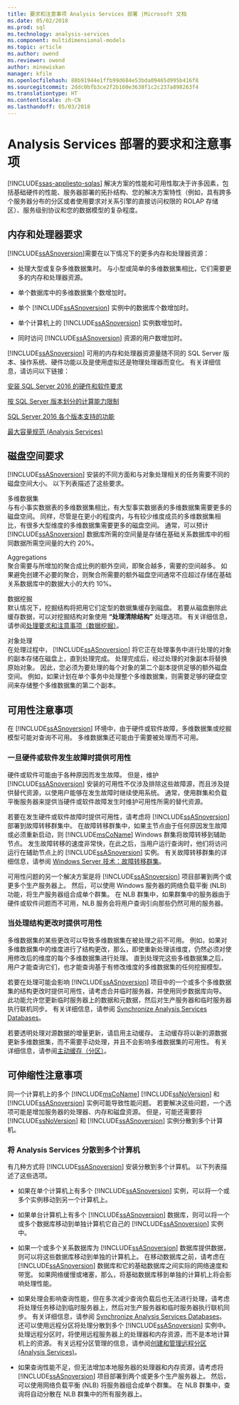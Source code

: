 ```yaml
---
title: 要求和注意事项 Analysis Services 部署 |Microsoft 文档
ms.date: 05/02/2018
ms.prod: sql
ms.technology: analysis-services
ms.component: multidimensional-models
ms.topic: article
ms.author: owend
ms.reviewer: owend
author: minewiskan
manager: kfile
ms.openlocfilehash: 88b91944e1ffb99d684e53bda09465d995b416f8
ms.sourcegitcommit: 2ddc0bfb3ce2f2b160e3638f1c2c237a898263f4
ms.translationtype: HT
ms.contentlocale: zh-CN
ms.lasthandoff: 05/03/2018
---
```

# <a name="requirements-and-considerations-for-analysis-services-deployment"></a>Analysis Services 部署的要求和注意事项
[!INCLUDE[ssas-appliesto-sqlas](../../includes/ssas-appliesto-sqlas.md)]
  解决方案的性能和可用性取决于许多因素，包括基础硬件的性能、服务器部署的拓扑结构、您的解决方案特性（例如，具有跨多个服务器分布的分区或者使用要求对关系引擎的直接访问权限的 ROLAP 存储区）、服务级别协议和您的数据模型的复杂程度。  
  
## <a name="memory-and-processor-requirements"></a>内存和处理器要求  
 [!INCLUDE[ssASnoversion](../../includes/ssasnoversion-md.md)]需要在以下情况下的更多内存和处理器资源：  
  
-   处理大型或复杂多维数据集时。 与小型或简单的多维数据集相比，它们需要更多的内存和处理器资源。  
  
-   单个数据库中的多维数据集个数增加时。  
  
-   单个 [!INCLUDE[ssASnoversion](../../includes/ssasnoversion-md.md)] 实例中的数据库个数增加时。  
  
-   单个计算机上的 [!INCLUDE[ssASnoversion](../../includes/ssasnoversion-md.md)] 实例数增加时。  
  
-   同时访问 [!INCLUDE[ssASnoversion](../../includes/ssasnoversion-md.md)] 资源的用户数增加时。  
  
 [!INCLUDE[ssASnoversion](../../includes/ssasnoversion-md.md)] 可用的内存和处理器资源量随不同的 SQL Server 版本、操作系统、硬件功能以及是使用虚拟还是物理处理器而变化。 有关详细信息，请访问以下链接：  
  
 [安装 SQL Server 2016 的硬件和软件要求](../../sql-server/install/hardware-and-software-requirements-for-installing-sql-server.md)  
  
 [按 SQL Server 版本划分的计算能力限制](../../sql-server/compute-capacity-limits-by-edition-of-sql-server.md)  
  
 [SQL Server 2016 各个版本支持的功能](../../analysis-services/analysis-services-features-supported-by-the-editions-of-sql-server-2016.md)  
  
 [最大容量规范 (Analysis Services)](../../analysis-services/multidimensional-models/olap-physical/maximum-capacity-specifications-analysis-services.md)  
  
## <a name="disk-space-requirements"></a>磁盘空间要求  
 [!INCLUDE[ssASnoversion](../../includes/ssasnoversion-md.md)] 安装的不同方面和与对象处理相关的任务需要不同的磁盘空间大小。 以下列表描述了这些要求。  
  
 多维数据集  
 与有小事实数据表的多维数据集相比，有大型事实数据表的多维数据集需要更多的磁盘空间。 同样，尽管是在更小的程度内，与有较少维度成员的多维数据集相比，有很多大型维度的多维数据集需要更多的磁盘空间。 通常，可以预计 [!INCLUDE[ssASnoversion](../../includes/ssasnoversion-md.md)] 数据库所需的空间量是存储在基础关系数据库中的相同数据所需空间量的大约 20%。  
  
 Aggregations  
 聚合需要与所增加的聚合成比例的额外空间，即聚合越多，需要的空间越多。 如果避免创建不必要的聚合，则聚合所需要的额外磁盘空间通常不应超过存储在基础关系数据库中的数据大小的大约 10%。  
  
 数据挖掘  
 默认情况下，挖掘结构将把用它们定型的数据集缓存到磁盘。 若要从磁盘删除此缓存数据，可以对挖掘结构对象使用 **“处理清除结构”** 处理选项。 有关详细信息，请参阅[处理要求和注意事项（数据挖掘）](../../analysis-services/data-mining/processing-requirements-and-considerations-data-mining.md)。  
  
 对象处理  
 在处理过程中， [!INCLUDE[ssASnoversion](../../includes/ssasnoversion-md.md)] 将它正在处理事务中进行处理的对象的副本存储在磁盘上，直到处理完成。 处理完成后，经过处理的对象副本将替换原始对象。 因此，您必须为要处理的每个对象的第二个副本提供足够的额外磁盘空间。 例如，如果计划在单个事务中处理整个多维数据集，则需要足够的硬盘空间来存储整个多维数据集的第二个副本。  
  
##  <a name="BKMK_Availability"></a> 可用性注意事项  
 在 [!INCLUDE[ssASnoversion](../../includes/ssasnoversion-md.md)] 环境中，由于硬件或软件故障，多维数据集或挖掘模型可能对查询不可用。 多维数据集还可能由于需要被处理而不可用。  
  
### <a name="providing-availability-in-the-event-of-hardware-or-software-failures"></a>一旦硬件或软件发生故障时提供可用性  
 硬件或软件可能由于各种原因而发生故障。 但是，维护 [!INCLUDE[ssASnoversion](../../includes/ssasnoversion-md.md)] 安装的可用性不仅涉及排除这些故障源，而且涉及提供替代资源，以使用户能够在发生故障时继续使用系统。 通常，使用群集和负载平衡服务器来提供当硬件或软件故障发生时维护可用性所需的替代资源。  
  
 若要在发生硬件或软件故障时提供可用性，请考虑将 [!INCLUDE[ssASnoversion](../../includes/ssasnoversion-md.md)] 部署到故障转移群集中。 在故障转移群集中，如果主节点由于任何原因发生故障或必须重新启动，则 [!INCLUDE[msCoName](../../includes/msconame-md.md)] Windows 群集将故障转移到辅助节点。 发生故障转移的速度非常快，在此之后，当用户运行查询时，他们将访问运行在辅助节点上的 [!INCLUDE[ssASnoversion](../../includes/ssasnoversion-md.md)] 实例。 有关故障转移群集的详细信息，请参阅 [Windows Server 技术：故障转移群集](http://technet.microsoft.com/library/cc732488\(v=WS.10\).aspx)。  
  
 可用性问题的另一个解决方案是将 [!INCLUDE[ssASnoversion](../../includes/ssasnoversion-md.md)] 项目部署到两个或更多个生产服务器上。 然后，可以使用 Windows 服务器的网络负载平衡 (NLB) 功能，将生产服务器组合成单个群集。 在 NLB 群集中，如果群集中的服务器由于硬件或软件问题而不可用，NLB 服务会将用户查询引向那些仍然可用的服务器。  
  
### <a name="providing-availability-while-processing-structural-changes"></a>当处理结构更改时提供可用性  
 多维数据集的某些更改可以导致多维数据集在被处理之前不可用。 例如，如果对多维数据集中的维度进行了结构更改，那么，即使重新处理该维度，仍然必须对使用修改后的维度的每个多维数据集进行处理。 直到处理完这些多维数据集之后，用户才能查询它们，也才能查询基于有修改维度的多维数据集的任何挖掘模型。  
  
 若要在处理可能会影响 [!INCLUDE[ssASnoversion](../../includes/ssasnoversion-md.md)] 项目中的一个或多个多维数据集的结构更改时提供可用性，请考虑合并临时服务器，并使用同步数据库向导。 此功能允许您更新临时服务器上的数据和元数据，然后对生产服务器和临时服务器执行联机同步。 有关详细信息，请参阅 [Synchronize Analysis Services Databases](../../analysis-services/multidimensional-models/synchronize-analysis-services-databases.md)。  
  
 若要透明处理对源数据的增量更新，请启用主动缓存。 主动缓存将以新的源数据更新多维数据集，而不需要手动处理，并且不会影响多维数据集的可用性。 有关详细信息，请参阅[主动缓存（分区）](../../analysis-services/multidimensional-models-olap-logical-cube-objects/partitions-proactive-caching.md)。  
  
##  <a name="BKMK_Scalability"></a> 可伸缩性注意事项  
 同一个计算机上的多个 [!INCLUDE[msCoName](../../includes/msconame-md.md)] [!INCLUDE[ssNoVersion](../../includes/ssnoversion-md.md)] 和 [!INCLUDE[ssASnoversion](../../includes/ssasnoversion-md.md)] 实例可能导致性能问题。 若要解决这些问题，一个选项可能是增加服务器的处理器、内存和磁盘资源。 但是，可能还需要将 [!INCLUDE[ssNoVersion](../../includes/ssnoversion-md.md)] 和 [!INCLUDE[ssASnoversion](../../includes/ssasnoversion-md.md)] 实例分散到多个计算机。  
  
### <a name="scaling-analysis-services-across-multiple-computers"></a>将 Analysis Services 分散到多个计算机  
 有几种方式将 [!INCLUDE[ssASnoversion](../../includes/ssasnoversion-md.md)] 安装分散到多个计算机。 以下列表描述了这些选项。  
  
-   如果在单个计算机上有多个 [!INCLUDE[ssASnoversion](../../includes/ssasnoversion-md.md)] 实例，可以将一个或多个实例移动到另一个计算机上。  
  
-   如果单台计算机上有多个 [!INCLUDE[ssASnoversion](../../includes/ssasnoversion-md.md)] 数据库，则可以将一个或多个数据库移动到单独计算机它自己的 [!INCLUDE[ssASnoversion](../../includes/ssasnoversion-md.md)] 实例中。  
  
-   如果一个或多个关系数据库为 [!INCLUDE[ssASnoversion](../../includes/ssasnoversion-md.md)] 数据库提供数据，则可以将这些数据库移动到单独的计算机上。 在移动数据库之前，请考虑在 [!INCLUDE[ssASnoversion](../../includes/ssasnoversion-md.md)] 数据库和它的基础数据库之间实际的网络速度和带宽。 如果网络缓慢或堵塞，那么，将基础数据库移到单独的计算机上将会影响处理性能。  
  
-   如果处理会影响查询性能，但在多次减少查询负载后也无法进行处理，请考虑将处理任务移动到临时服务器上，然后对生产服务器和临时服务器执行联机同步。 有关详细信息，请参阅 [Synchronize Analysis Services Databases](../../analysis-services/multidimensional-models/synchronize-analysis-services-databases.md)。 还可以使用远程分区将处理分散到多个 [!INCLUDE[ssASnoversion](../../includes/ssasnoversion-md.md)] 实例中。 处理远程分区时，将使用远程服务器上的处理器和内存资源，而不是本地计算机上的资源。 有关远程分区管理的信息，请参阅[创建和管理远程分区 (Analysis Services)](../../analysis-services/multidimensional-models/create-and-manage-a-remote-partition-analysis-services.md)。  
  
-   如果查询性能不足，但无法增加本地服务器的处理器和内存资源，请考虑将 [!INCLUDE[ssASnoversion](../../includes/ssasnoversion-md.md)] 项目部署到两个或更多个生产服务器上。 然后，可以使用网络负载平衡 (NLB) 将服务器组合成单个群集。 在 NLB 群集中，查询将自动分散在 NLB 群集中的所有服务器上。  
  
  
